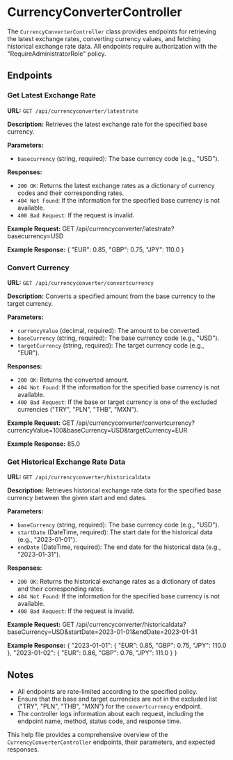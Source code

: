 # CurrencyConverterController

The `CurrencyConverterController` class provides endpoints for retrieving the latest exchange rates, converting currency values, and fetching historical exchange rate data. All endpoints require authorization with the "RequireAdministratorRole" policy.

## Endpoints

### Get Latest Exchange Rate

**URL:** `GET /api/currencyconverter/latestrate`

**Description:** Retrieves the latest exchange rate for the specified base currency.

**Parameters:**
- `basecurrency` (string, required): The base currency code (e.g., "USD").

**Responses:**
- `200 OK`: Returns the latest exchange rates as a dictionary of currency codes and their corresponding rates.
- `404 Not Found`: If the information for the specified base currency is not available.
- `400 Bad Request`: If the request is invalid.

**Example Request:**
GET /api/currencyconverter/latestrate?basecurrency=USD

**Example Response:**
{ "EUR": 0.85, "GBP": 0.75, "JPY": 110.0 }



### Convert Currency

**URL:** `GET /api/currencyconverter/convertcurrency`

**Description:** Converts a specified amount from the base currency to the target currency.

**Parameters:**
- `currencyValue` (decimal, required): The amount to be converted.
- `baseCurrency` (string, required): The base currency code (e.g., "USD").
- `targetCurrency` (string, required): The target currency code (e.g., "EUR").

**Responses:**
- `200 OK`: Returns the converted amount.
- `404 Not Found`: If the information for the specified base currency is not available.
- `400 Bad Request`: If the base or target currency is one of the excluded currencies ("TRY", "PLN", "THB", "MXN").

**Example Request:**
GET /api/currencyconverter/convertcurrency?currencyValue=100&baseCurrency=USD&targetCurrency=EUR

**Example Response:**
85.0


### Get Historical Exchange Rate Data

**URL:** `GET /api/currencyconverter/historicaldata`

**Description:** Retrieves historical exchange rate data for the specified base currency between the given start and end dates.

**Parameters:**
- `baseCurrency` (string, required): The base currency code (e.g., "USD").
- `startDate` (DateTime, required): The start date for the historical data (e.g., "2023-01-01").
- `endDate` (DateTime, required): The end date for the historical data (e.g., "2023-01-31").

**Responses:**
- `200 OK`: Returns the historical exchange rates as a dictionary of dates and their corresponding rates.
- `404 Not Found`: If the information for the specified base currency is not available.
- `400 Bad Request`: If the request is invalid.

**Example Request:**
GET /api/currencyconverter/historicaldata?baseCurrency=USD&startDate=2023-01-01&endDate=2023-01-31

**Example Response:**
{ "2023-01-01": { "EUR": 0.85, "GBP": 0.75, "JPY": 110.0 }, "2023-01-02": { "EUR": 0.86, "GBP": 0.76, "JPY": 111.0 } }


## Notes

- All endpoints are rate-limited according to the specified policy.
- Ensure that the base and target currencies are not in the excluded list ("TRY", "PLN", "THB", "MXN") for the `convertcurrency` endpoint.
- The controller logs information about each request, including the endpoint name, method, status code, and response time.

This help file provides a comprehensive overview of the `CurrencyConverterController` endpoints, their parameters, and expected responses.
